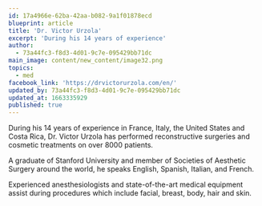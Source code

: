 ```yaml
---
id: 17a4966e-62ba-42aa-b082-9a1f01878ecd
blueprint: article
title: 'Dr. Victor Urzola'
excerpt: 'During his 14 years of experience'
author:
  - 73a44fc3-f8d3-4d01-9c7e-095429bb71dc
main_image: content/new_content/image32.png
topics:
  - med
facebook_link: 'https://drvictorurzola.com/en/'
updated_by: 73a44fc3-f8d3-4d01-9c7e-095429bb71dc
updated_at: 1663335929
published: true
---
```

During his 14 years of experience in France, Italy, the United States and Costa Rica, Dr. Victor Urzola has performed reconstructive surgeries and cosmetic treatments on over 8000 patients. 

A graduate of Stanford University and member of Societies of Aesthetic Surgery around the world, he speaks English, Spanish, Italian, and French. 

Experienced anesthesiologists and state-of-the-art medical equipment assist during procedures which include facial, breast, body, hair and skin.